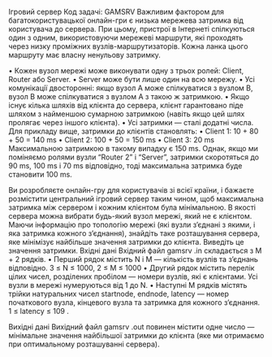 Iгровий сервер 
Код задачi: GAMSRV
Важливим фактором для багатокористувацької онлайн-гри є низька мережева затримка
вiд користувача до сервера. При цьому, пристрої в Iнтернетi спiлкуються один з
одним, використовуючи мережевi маршрути, якi проходять через низку промiжних
вузлiв-маршрутизаторiв. Кожна ланка цього маршруту має власну ненульову затримку.

• Кожен вузол мережi може виконувати одну з трьох ролей: Client, Router або
Server.
• Server може бути лише один на всю мережу.
• Усi комунiкацiї двостороннi: якщо вузол A може спiлкуватися з вузлом B,
вузол B може спiлкуватися з вузлом A з такою ж затримкою.
• Якщо iснує кiлька шляхiв вiд клiєнта до сервера, клiєнт гарантовано пiде
шляхом з найменшою сумарною затримкою (навiть якщо цей шлях пролягає
через iншого клiєнта).
• Усi затримки — сталi додатнi числа.
Для прикладу вище, затримки до клiєнтiв становлять:
• Client 1: 10 + 80 + 50 = 140 ms
• Client 2: 100 + 50 = 150 ms
• Client 3: 20 ms
Максимальною затримкою в такому випадку є 150 ms. Однак, якщо ми помiняємо
ролями вузли “Router 2” i “Server”, затримки скоротяться до 90 ms, 100 ms i 70 ms
вiдповiдно, тодi максимальна затримка буде становити 100 ms.

Ви розробляєте онлайн-гру для користувачiв зi всiєї країни, i бажаєте розмiстити
центральний iгровий сервер таким чином, щоб максимальна затримка мiж сервером
i кожним клiєнтом була мiнiмальною. В якостi сервера можна вибрати будь-який
вузол мережi, який не є клiєнтом.
Маючи iнформацiю про топологiю мережi (якi вузли з’єднанi з якими, i яка затримка
кожного з’єднання), знайдiть таке розташування сервера, яке мiнiмiзує найбiльше
значення затримки до клiєнта. Виведiть це значення затримки.
Вхiднi данi
Вхiдний файл gamsrv .in складається з M + 2 рядкiв.
• Перший рядок мiстить N i M — кiлькiсть вузлiв та з’єднань вiдповiдно.
3 ≤ N ≤ 1000, 2 ≤ M ≤ 1000
• Другий рядок мiстить перелiк цiлих чисел, роздiлених пробiлом — номери
вузлiв, якi є клiєнтами. Усi вузли в мережi нумеруються вiд 1 до N.
• Наступнi M рядкiв мiстять трiйки натуральних чисел startnode, endnode, latency
— номер початкового вузла, кiнцевого вузла та затримка для кожного з’єднання.
1 ≤ latency ≤ 109
.

Вихiднi данi
Вихiдний файл gamsrv .out повинен мiстити одне число — мiнiмальне значення найбiльшої
затримки до клiєнта (яке ми отримаємо при оптимальному розташуваннi сервера).
